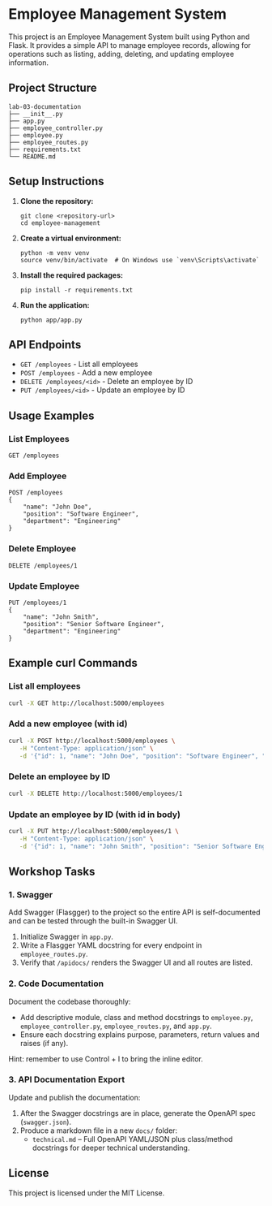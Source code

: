 # Employee Management System

This project is an Employee Management System built using Python and Flask. It provides a simple API to manage employee records, allowing for operations such as listing, adding, deleting, and updating employee information.

## Project Structure

```
lab-03-documentation
├── __init__.py
├── app.py
├── employee_controller.py
├── employee.py
├── employee_routes.py
├── requirements.txt
└── README.md
```

## Setup Instructions

1. **Clone the repository:**
   ```
   git clone <repository-url>
   cd employee-management
   ```

2. **Create a virtual environment:**
   ```
   python -m venv venv
   source venv/bin/activate  # On Windows use `venv\Scripts\activate`
   ```

3. **Install the required packages:**
   ```
   pip install -r requirements.txt
   ```

4. **Run the application:**
   ```
   python app/app.py
   ```

## API Endpoints

- `GET /employees` - List all employees
- `POST /employees` - Add a new employee
- `DELETE /employees/<id>` - Delete an employee by ID
- `PUT /employees/<id>` - Update an employee by ID

## Usage Examples

### List Employees
```
GET /employees
```

### Add Employee
```
POST /employees
{
    "name": "John Doe",
    "position": "Software Engineer",
    "department": "Engineering"
}
```

### Delete Employee
```
DELETE /employees/1
```

### Update Employee
```
PUT /employees/1
{
    "name": "John Smith",
    "position": "Senior Software Engineer",
    "department": "Engineering"
}
```

## Example curl Commands

### List all employees
```sh
curl -X GET http://localhost:5000/employees
```

### Add a new employee (with id)
```sh
curl -X POST http://localhost:5000/employees \
   -H "Content-Type: application/json" \
   -d '{"id": 1, "name": "John Doe", "position": "Software Engineer", "department": "Engineering"}'
```

### Delete an employee by ID
```sh
curl -X DELETE http://localhost:5000/employees/1
```

### Update an employee by ID (with id in body)
```sh
curl -X PUT http://localhost:5000/employees/1 \
   -H "Content-Type: application/json" \
   -d '{"id": 1, "name": "John Smith", "position": "Senior Software Engineer", "department": "Engineering"}'
```

## Workshop Tasks

### 1. Swagger
Add Swagger (Flasgger) to the project so the entire API is self-documented and can be tested through the built-in Swagger UI.

1. Initialize Swagger in `app.py`.
2. Write a Flasgger YAML docstring for every endpoint in `employee_routes.py`.
3. Verify that `/apidocs/` renders the Swagger UI and all routes are listed.

### 2. Code Documentation
Document the codebase thoroughly:

* Add descriptive module, class and method docstrings to `employee.py`, `employee_controller.py`, `employee_routes.py`, and `app.py`.
* Ensure each docstring explains purpose, parameters, return values and raises (if any).

Hint: remember to use Control + I to bring the inline editor.

### 3. API Documentation Export
Update and publish the documentation:

1. After the Swagger docstrings are in place, generate the OpenAPI spec (`swagger.json`).
2. Produce a markdown file in a new `docs/` folder:
   * `technical.md` – Full OpenAPI YAML/JSON plus class/method docstrings for deeper technical understanding.

## License

This project is licensed under the MIT License.